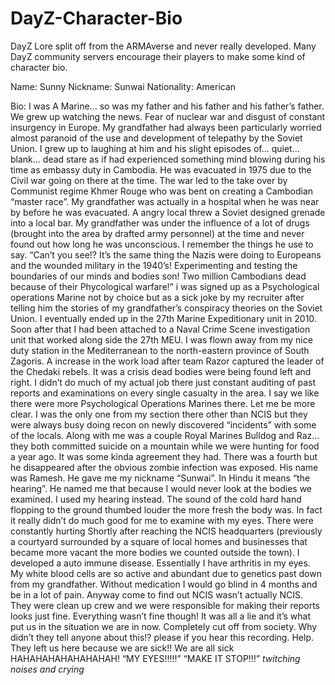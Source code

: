# DayZ-Character-Bio
DayZ Lore split off from the ARMAverse and never
 really developed. Many DayZ community servers 
encourage their players to make some kind of 
character bio.

  
Name: Sunny
Nickname: Sunwai 
Nationality: American

Bio: I was A Marine... so was my father and his father 
and his father’s father. We grew up watching the news. 
Fear of nuclear war and disgust of constant 
insurgency in Europe. My grandfather had always been 
particularly worried almost paranoid of the use and 
development of telepathy by the Soviet Union. I grew 
up to laughing at him and his slight episodes of... 
quiet... blank... dead stare as if had experienced 
something mind blowing during his time as embassy 
duty in Cambodia. He was evacuated in 1975 due to 
the Civil war going on there at the time. The war 
led to the take over by Communist regime Khmer Rouge 
who was bent on creating a Cambodian “master race”. 
My grandfather was actually in a hospital when he 
was near by before he was evacuated. A angry local 
threw a Soviet designed grenade into a local bar. 
My grandfather was under the influence of a lot of 
drugs (brought into the area by drafted army 
personnel) at the time and never found out how 
long he was unconscious. I remember the things he 
use to say. “Can’t you see!? It’s the same thing 
the Nazis were doing to Europeans and the wounded 
military in the 1940’s! Experimenting and testing 
the boundaries of our minds and bodies son! Two 
million Cambodians dead because of their Phycological 
warfare!” i was signed up as a Psychological 
operations Marine not by choice but as a sick 
joke by my recruiter after telling him the stories 
of my grandfather’s conspiracy theories on the 
Soviet Union. I eventually ended up in the 27th 
Marine Expeditionary unit in 2010. Soon after that I 
had been attached to a Naval Crime Scene 
investigation unit that worked along side the 27th 
MEU. I was flown away from my nice duty station in 
the Mediterranean to the north-eastern province of 
South Zagoris. A increase in the work load after 
team Razor captured the leader of the Chedaki 
rebels. It was a crisis dead bodies were being found 
left and right. I didn’t do much of my actual job 
there just constant auditing of past reports and 
examinations on every single casualty in the area. I 
say we like there were more Psychological Operations 
Marines there. Let me be more clear. I was the only 
one from my section there other than NCIS but they 
were always busy doing recon on newly discovered 
“incidents” with some of the locals. Along with me 
was a couple Royal Marines Bulldog and Raz... they 
both committed suicide on a mountain while we were 
hunting for food a year ago. It was some kinda 
agreement they had. There was a fourth but he 
disappeared after the obvious zombie infection was 
exposed. His name was Ramesh. He gave me my nickname 
“Sunwai”. In Hindu it means “the hearing”. He named 
me that because I would never look at the bodies we 
examined. I used my hearing instead. The sound of 
the cold hard hand flopping to the ground thumbed 
louder the more fresh the body was. In fact it really 
didn’t do much good for me to examine with my eyes. 
There were constantly hurting Shortly after reaching 
the NCIS headquarters (previously a courtyard 
surrounded by a square of local homes and businesses 
that became more vacant the more bodies we counted 
outside the town). I developed a auto immune disease. 
Essentially I have arthritis in my eyes. My white 
blood cells are so active and abundant due to 
genetics past down from my grandfather. Without 
medication I would go blind in 4 months and be in a 
lot of pain. Anyway come to find out NCIS wasn’t 
actually NCIS. They were clean up crew and we were 
responsible for making their reports looks just fine. 
Everything wasn’t fine though! It was all a lie and 
it’s what put us in the situation we are in now. 
Completely cut off from society. Why didn’t they tell 
anyone 
about this!? please if you hear this recording. Help. 
They left us here because we are sick!! We are all sick 
HAHAHAHAHAHAHAHAH! 
“MY EYES!!!!!” “MAKE IT STOP!!!”
*twitching noises and crying*

